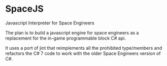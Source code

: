 # SpaceJS
Javascript Interpreter for Space Engineers

The plan is to build a javascript engine for space engineers as a replacement for the in-game programmable block C# api.

It uses a port of jint that reimplements all the prohibited type/members and refactors the C# 7 code to work with the older Space Engineers version of C#.
